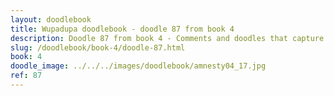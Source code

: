 ```yaml
---
layout: doodlebook
title: Wupadupa doodlebook - doodle 87 from book 4
description: Doodle 87 from book 4 - Comments and doodles that capture the essence of this event  
slug: /doodlebook/book-4/doodle-87.html
book: 4
doodle_image: ../../../images/doodlebook/amnesty04_17.jpg
ref: 87
---	  
```

																																																																							